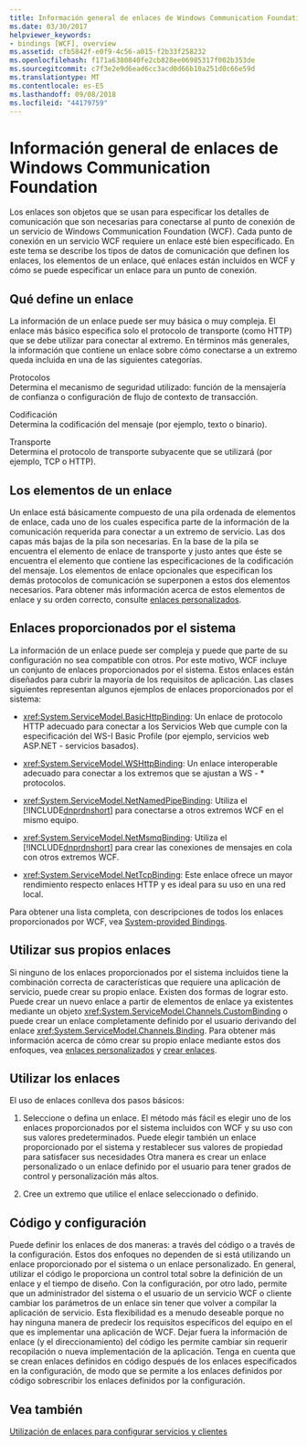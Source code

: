 ```yaml
---
title: Información general de enlaces de Windows Communication Foundation
ms.date: 03/30/2017
helpviewer_keywords:
- bindings [WCF], overview
ms.assetid: cfb5842f-e0f9-4c56-a015-f2b33f258232
ms.openlocfilehash: f171a6380840fe2cb828ee06985317f002b353de
ms.sourcegitcommit: c7f3e2e9d6ead6cc3acd0d66b10a251d0c66e59d
ms.translationtype: MT
ms.contentlocale: es-ES
ms.lasthandoff: 09/08/2018
ms.locfileid: "44179759"
---
```

# <a name="windows-communication-foundation-bindings-overview"></a>Información general de enlaces de Windows Communication Foundation
Los enlaces son objetos que se usan para especificar los detalles de comunicación que son necesarias para conectarse al punto de conexión de un servicio de Windows Communication Foundation (WCF). Cada punto de conexión en un servicio WCF requiere un enlace esté bien especificado. En este tema se describe los tipos de datos de comunicación que definen los enlaces, los elementos de un enlace, qué enlaces están incluidos en WCF y cómo se puede especificar un enlace para un punto de conexión.  
  
## <a name="what-a-binding-defines"></a>Qué define un enlace  
 La información de un enlace puede ser muy básica o muy compleja. El enlace más básico especifica solo el protocolo de transporte (como HTTP) que se debe utilizar para conectar al extremo. En términos más generales, la información que contiene un enlace sobre cómo conectarse a un extremo queda incluida en una de las siguientes categorías.  
  
 Protocolos  
 Determina el mecanismo de seguridad utilizado: función de la mensajería de confianza o configuración de flujo de contexto de transacción.  
  
 Codificación  
 Determina la codificación del mensaje (por ejemplo, texto o binario).  
  
 Transporte  
 Determina el protocolo de transporte subyacente que se utilizará (por ejemplo, TCP o HTTP).  
  
## <a name="the-elements-of-a-binding"></a>Los elementos de un enlace  
 Un enlace está básicamente compuesto de una pila ordenada de elementos de enlace, cada uno de los cuales especifica parte de la información de la comunicación requerida para conectar a un extremo de servicio. Las dos capas más bajas de la pila son necesarias. En la base de la pila se encuentra el elemento de enlace de transporte y justo antes que éste se encuentra el elemento que contiene las especificaciones de la codificación del mensaje. Los elementos de enlace opcionales que especifican los demás protocolos de comunicación se superponen a estos dos elementos necesarios. Para obtener más información acerca de estos elementos de enlace y su orden correcto, consulte [enlaces personalizados](../../../docs/framework/wcf/extending/custom-bindings.md).  
  
## <a name="system-provided-bindings"></a>Enlaces proporcionados por el sistema  
 La información de un enlace puede ser compleja y puede que parte de su configuración no sea compatible con otros. Por este motivo, WCF incluye un conjunto de enlaces proporcionados por el sistema. Estos enlaces están diseñados para cubrir la mayoría de los requisitos de aplicación. Las clases siguientes representan algunos ejemplos de enlaces proporcionados por el sistema:  
  
-   <xref:System.ServiceModel.BasicHttpBinding>: Un enlace de protocolo HTTP adecuado para conectar a los Servicios Web que cumple con la especificación del WS-I Basic Profile (por ejemplo, servicios web ASP.NET - servicios basados).  
  
-   <xref:System.ServiceModel.WSHttpBinding>: Un enlace interoperable adecuado para conectar a los extremos que se ajustan a WS - * protocolos.  
  
-   <xref:System.ServiceModel.NetNamedPipeBinding>: Utiliza el [!INCLUDE[dnprdnshort](../../../includes/dnprdnshort-md.md)] para conectarse a otros extremos WCF en el mismo equipo.  
  
-   <xref:System.ServiceModel.NetMsmqBinding>: Utiliza el [!INCLUDE[dnprdnshort](../../../includes/dnprdnshort-md.md)] para crear las conexiones de mensajes en cola con otros extremos WCF.  

- <xref:System.ServiceModel.NetTcpBinding>: Este enlace ofrece un mayor rendimiento respecto enlaces HTTP y es ideal para su uso en una red local.
  
 Para obtener una lista completa, con descripciones de todos los enlaces proporcionados por WCF, vea [System-provided Bindings](../../../docs/framework/wcf/system-provided-bindings.md).  
  
## <a name="using-your-own-bindings"></a>Utilizar sus propios enlaces  
 Si ninguno de los enlaces proporcionados por el sistema incluidos tiene la combinación correcta de características que requiere una aplicación de servicio, puede crear su propio enlace. Existen dos formas de lograr esto. Puede crear un nuevo enlace a partir de elementos de enlace ya existentes mediante un objeto <xref:System.ServiceModel.Channels.CustomBinding> o puede crear un enlace completamente definido por el usuario derivando del enlace <xref:System.ServiceModel.Channels.Binding>. Para obtener más información acerca de cómo crear su propio enlace mediante estos dos enfoques, vea [enlaces personalizados](../../../docs/framework/wcf/extending/custom-bindings.md) y [crear enlaces](../../../docs/framework/wcf/extending/creating-user-defined-bindings.md).  
  
## <a name="using-bindings"></a>Utilizar los enlaces  
 El uso de enlaces conlleva dos pasos básicos:  
  
1.  Seleccione o defina un enlace. El método más fácil es elegir uno de los enlaces proporcionados por el sistema incluidos con WCF y su uso con sus valores predeterminados. Puede elegir también un enlace proporcionado por el sistema y restablecer sus valores de propiedad para satisfacer sus necesidades Otra manera es crear un enlace personalizado o un enlace definido por el usuario para tener grados de control y personalización más altos.  
  
2.  Cree un extremo que utilice el enlace seleccionado o definido.  
  
## <a name="code-and-configuration"></a>Código y configuración  
 Puede definir los enlaces de dos maneras: a través del código o a través de la configuración. Estos dos enfoques no dependen de si está utilizando un enlace proporcionado por el sistema o un enlace personalizado. En general, utilizar el código le proporciona un control total sobre la definición de un enlace y el tiempo de diseño. Con la configuración, por otro lado, permite que un administrador del sistema o el usuario de un servicio WCF o cliente cambiar los parámetros de un enlace sin tener que volver a compilar la aplicación de servicio. Esta flexibilidad es a menudo deseable porque no hay ninguna manera de predecir los requisitos específicos del equipo en el que es implementar una aplicación de WCF. Dejar fuera la información de enlace (y el direccionamiento) del código les permite cambiar sin requerir recopilación o nueva implementación de la aplicación. Tenga en cuenta que se crean enlaces definidos en código después de los enlaces especificados en la configuración, de modo que se permite a los enlaces definidos por código sobrescribir los enlaces definidos por la configuración.  
  
## <a name="see-also"></a>Vea también  
 [Utilización de enlaces para configurar servicios y clientes](../../../docs/framework/wcf/using-bindings-to-configure-services-and-clients.md)
